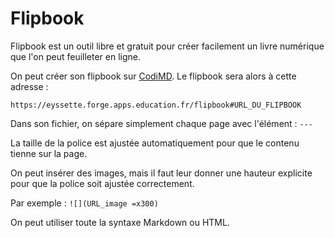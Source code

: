# Flipbook

Flipbook est un outil libre et gratuit pour créer facilement un livre numérique que l'on peut feuilleter en ligne.

On peut créer son flipbook sur [CodiMD](https://codimd.apps.education.fr/). Le flipbook sera alors à cette adresse :

`https://eyssette.forge.apps.education.fr/flipbook#URL_DU_FLIPBOOK`

Dans son fichier, on sépare simplement chaque page avec l'élément : `---`

La taille de la police est ajustée automatiquement pour que le contenu tienne sur la page.

On peut insérer des images, mais il faut leur donner une hauteur explicite pour que la police soit ajustée correctement.

Par exemple : `![](URL_image =x300)`

On peut utiliser toute la syntaxe Markdown ou HTML.